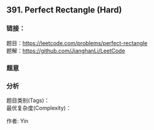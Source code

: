 ## 391. Perfect Rectangle (Hard)

### **链接**：
题目：https://leetcode.com/problems/perfect-rectangle  
题解：https://github.com/JianghanLi/LeetCode

### **题意**



### **分析**  
题目类别(Tags)：  
最优复杂度(Complexity)：  



作者: Yin

